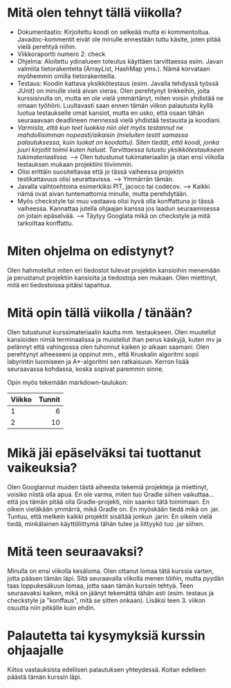 # Mitä olen tehnyt tällä viikolla?  
- Dokumentaatio: Kirjoitettu koodi on selkeää mutta ei kommentoitua. Javadoc-kommentit eivät ole minulle ennestään tuttu käsite, joten pitää vielä perehtyä niihin.
- Viikkoraportti numero 2: check
- Ohjelma: Aloitettu ydinalueen toteutus käyttäen tarvittaessa esim. Javan valmiita tietorakenteita (ArrayList, HashMap yms.). Nämä korvataan myöhemmin omilla tietorakenteilla.
- Testaus: Koodin kattava yksikkötestaus (esim. Javalla tehdyssä työssä JUnit) on minulle vielä aivan vieras. Olen perehtynyt linkkeihin, joita kurssisivulla on, mutta en ole vielä ymmärtänyt, miten voisin yhdistää ne omaan työhöni. Luultavasti saan ennen tämän viikon palautusta kyllä luotua testaukselle omat kansiot, mutta en usko, että osaan tähän seuraaavaan deadlineen mennessä vielä yhdistää testausta ja koodiani. 
- *Varmista, että kun teet luokkia niin olet myös testannut ne mahdollisimman nopeasti/aikaisin (mieluiten testit samassa palautuksessa, kuin luokat on koodattu). Siten tiedät, että koodi, jonka juuri kirjoitit toimii kuten haluat. Tarvittaessa tutustu yksikkötestaukseen tukimateriaalissa.* --> Olen tutustunut tukimateriaaliin ja otan ensi viikolla testauksen mukaan projektiini tiiviimmin. 
- Olisi erittäin suositeltavaa että jo tässä vaiheessa projektin testikattavuus olisi seurattavissa. --> Ymmärrän tämän.
- Javalla vaihtoehtoina esimerkiksi PIT, jacoco tai codecov. --> Kaikki nämä ovat aivan tuntemattomia minulle, mutta perehdytään. 
- Myös checkstyle tai muu vastaava olisi hyvä olla konffattuna jo tässä vaiheessa. Kannattaa jutella ohjaajan kanssa jos laadun seuraamisessa on jotain epäselvää. --> Täytyy Googlata mikä on checkstyle ja mitä tarkoittaa konffattu. 

# Miten ohjelma on edistynyt?  
Olen hahmotellut miten eri tiedostot tulevat projektin kansioihin menemään ja perustanut projektiin kansioita ja tiedostoja sen mukaan. Olen miettinyt, mitä eri tiedostoissa pitäisi tapahtua. 

# Mitä opin tällä viikolla / tänään?  
Olen tutustunut kurssimateriaalin kautta mm. testaukseen. Olen muutellut kansioiden nimiä terminaalissa ja muistellut ihan perus käskyjä, kuten mv ja pelännyt että vahingossa olen tuhonnut kaiken jo aikaan saamani. Olen perehtynyt aiheeseeni ja oppinut mm., että Kruskalin algoritmi sopii labyrintin luomiseen ja A*-algoritmi sen ratkaisuun. Kerron lisää seuraavassa kohdassa, koska sopivat paremmin sinne. 

Opin myös tekemään markdown-taulukon:

| Viikko | Tunnit |
| -------| ------:|
| 1      | 6      |
| 2      | 10     |

# Mikä jäi epäselväksi tai tuottanut vaikeuksia?   
Olen Googlannut muiden tästä aiheesta tekemiä projekteja ja miettinyt, voisiko niistä olla apua. En ole varma, miten tuo Gradle siihen vaikuttaa... että jos tämän pitää olla Gradle-projekti, niin saanko tätä toimimaan. En oikein vieläkään ymmärrä, mikä Gradle on. En myöskään tiedä mikä on .jar. Tuntuu, että melkein kaikki projektit sisältää jonkun .jarin. En oikein vielä tiedä, minkälainen käyttöliittymä tähän tulee ja liittyykö tuo .jar siihen. 

# Mitä teen seuraavaksi?  
Minulla on ensi viikolla kesäloma. Olen ottanut lomaa tätä kurssia varten, jotta pääsen tämän läpi. Sitä seuraavalla viikolla menen töihin, mutta pyydän taas loppukesäkuun lomaa, jotta saan tämän kurssin tehtyä. Teen seuraavaksi kaiken, mikä on jäänyt tekemättä tähän asti (esim. testaus ja checkstyle ja "konffaus", mitä se sitten onkaan). Lisäksi teen 3. viikon osuutta niin pitkälle kuin ehdin.

# Palautetta tai kysymyksiä kurssin ohjaajalle
Kiitos vastauksista edellisen palautuksen yhteydessä. Koitan edelleen päästä tämän kurssin läpi.
